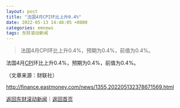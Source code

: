 ```yaml
---
layout: post
title: "法国4月CPI环比上升0.4%"
date: 2022-05-13 14:48:05 +0800
categories: emnews
tags: 东财滚动新闻
---
```

> 法国4月CPI环比上升0.4%，预期为0.4%，前值为0.4%。

<p>法国4月<span id="Info.336"><a href="http://data.eastmoney.com/cjsj/cpi.html" class="infokey">CPI</a></span>环比上升0.4%，预期为0.4%，前值为0.4%。</p><p class="em_media">（文章来源：财联社）</p>

<http://finance.eastmoney.com/news/1355,202205132378671569.html>

[返回东财滚动新闻](//finews.withounder.com/emnews/)｜[返回首页](//finews.withounder.com/)